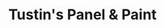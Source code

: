 ---
title: "Tustin's Panel & Paint"
url: /wellington/tustins-panel-und-paint/
shop: Autowerkstatt
---